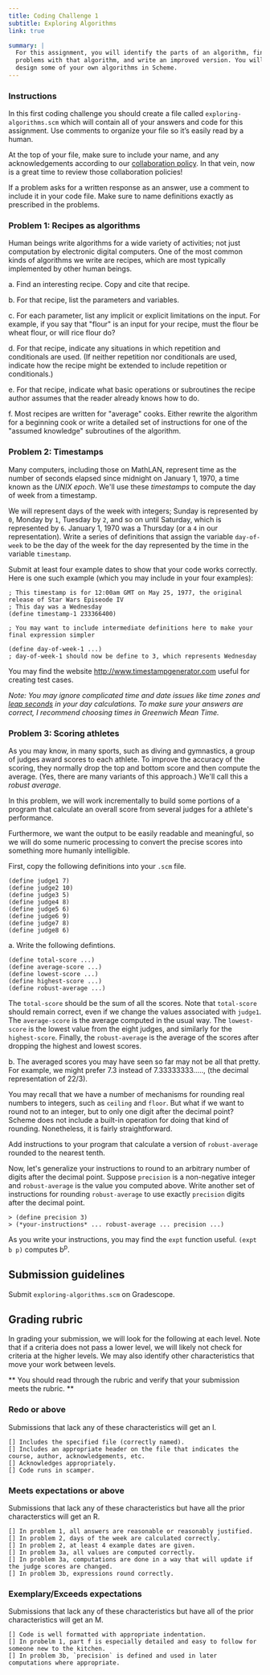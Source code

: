 ```yaml
---
title: Coding Challenge 1
subtitle: Exploring Algorithms
link: true

summary: |
  For this assignment, you will identify the parts of an algorithm, find some
  problems with that algorithm, and write an improved version. You will then
  design some of your own algorithms in Scheme. 
---
```


### Instructions

In this first coding challenge you should create a file called `exploring-algorithms.scm`  which will contain all of your answers and code for this assignment. Use comments to organize your file so it’s easily read by a human.

At the top of your file, make sure to include your name, and any acknowledgements according to our [collaboration policy](../syllabus#collaboration-and-resources). In that vein, now is a great time to review those collaboration policies!


If a problem asks for a written response as an answer, use a comment to include it in your code file. Make sure to name definitions exactly as prescribed in the problems.

### Problem 1: Recipes as algorithms

Human beings write algorithms for a wide variety of activities; not just
computation by electronic digital computers. One of the most common kinds 
of algorithms we write are recipes, which are most typically implemented
by other human beings.

a. Find an interesting recipe. Copy and cite that recipe.

b. For that recipe, list the parameters and variables.

c. For each parameter, list any implicit or explicit limitations on the
input.  For example, if you say that "flour" is an input for your 
recipe, must the flour be wheat flour, or will rice flour do?  

d. For that recipe, indicate any situations in which repetition and
conditionals are used. (If neither repetition nor conditionals are
used, indicate how the recipe might be extended to include repetition
or conditionals.)

e. For that recipe, indicate what basic operations or subroutines the recipe
author assumes that the reader already knows how to do.

f. Most recipes are written for "average" cooks. Either rewrite the
algorithm for a beginning cook or write a detailed set of instructions
for one of the "assumed knowledge" subroutines of the algorithm.



### Problem 2: Timestamps

Many computers, including those on MathLAN, represent time as the number of seconds elapsed since midnight on January 1, 1970, a time known as the _UNIX epoch_. We'll use these *timestamps* to compute the day of week from a timestamp.

We will represent days of the week with integers; Sunday is represented by `0`, Monday by `1`, Tuesday by `2`, and so on until Saturday, which is represented by `6`. January 1, 1970 was a Thursday (or a `4` in our representation). Write a series of definitions that assign the variable `day-of-week` to be the day of the week for the day represented by the time in the variable `timestamp`.

Submit at least four example dates to show that your code works correctly. Here is one such example (which you may include in your four examples):

```
; This timestamp is for 12:00am GMT on May 25, 1977, the original release of Star Wars Episeode IV
; This day was a Wednesday
(define timestamp-1 233366400)

; You may want to include intermediate definitions here to make your final expression simpler

(define day-of-week-1 ...)
; day-of-week-1 should now be define to 3, which represents Wednesday
```

You may find the website <http://www.timestampgenerator.com> useful for creating test cases.

*Note: You may ignore complicated time and date issues like time zones and [leap seconds](https://en.wikipedia.org/wiki/Leap_second) in your day calculations. To make sure your answers are correct, I recommend choosing times in Greenwich Mean Time.*


### Problem 3: Scoring athletes

As you may know, in many sports, such as diving and gymnastics, a group
of judges award scores to each athlete.  To improve the accuracy of the
scoring, they normally drop the top and bottom score and then compute
the average.  (Yes, there are many variants of this approach.)  We'll call
this a *robust average*.

In this problem, we will work incrementally to build some portions of
a program that calculate an overall score from several judges for a
athlete's performance. 

Furthermore, we want the output to be easily readable and meaningful,
so we will do some numeric processing to convert the precise scores into
something more humanly intelligible.

First, copy the following definitions into your `.scm` file.

```
(define judge1 7)
(define judge2 10)
(define judge3 5)
(define judge4 8)
(define judge5 6)
(define judge6 9)
(define judge7 8)
(define judge8 6)
```

a. Write the following defintions.

```
(define total-score ...)
(define average-score ...)
(define lowest-score ...)
(define highest-score ...)
(define robust-average ...)
```

The `total-score` should be the sum of all the scores. Note that `total-score` should remain correct, even if we change the values associated with `judge1`. The `average-score` is the average computed in the usual way. The `lowest-score` is the lowest value from the eight judges, and similarly for the `highest-score`. Finally, the `robust-average` is the average of the scores after dropping the highest and lowest scores.

b. The averaged scores you may have seen so far may not be all that pretty. For example, we might prefer 7.3 instead of 7.33333333....., (the decimal representation of 22/3).

You may recall that we have a number of mechanisms for rounding
real numbers to integers, such as `ceiling` and `floor`. But what
if we want to round not to an integer, but to only one digit after
the decimal point? Scheme does not include a built-in operation for
doing that kind of rounding.  Nonetheless, it is fairly straightforward.

Add instructions to your program that calculate a version of `robust-average` rounded to the nearest tenth.

Now, let's generalize your instructions to round to an arbitrary
number of digits after the decimal point. Suppose `precision` is a non-negative integer and `robust-average` is the value you computed above.  Write another set of instructions
for rounding `robust-average` to use exactly `precision` digits
after the decimal point.

```
> (define precision 3)
> (*your-instructions* ... robust-average ... precision ...)
```

As you write your instructions, you may find the ``expt`` function
useful. `(expt b p)` computes b<sup>p</sup>.

## Submission guidelines

Submit `exploring-algorithms.scm` on Gradescope.

## Grading rubric

In grading your submission, we will look for the following at each level. Note that if a criteria does not pass a lower level, we will likely not check for criteria at the higher levels. We may also identify other characteristics that move your work between levels.

** You should read through the rubric and verify that your submission meets the rubric. **

### Redo or above

Submissions that lack any of these characteristics will get an I.

```
[] Includes the specified file (correctly named).
[] Includes an appropriate header on the file that indicates the course, author, acknowledgements, etc.
[] Acknowledges appropriately.
[] Code runs in scamper.
```

### Meets expectations or above

Submissions that lack any of these characteristics but have all the prior characterstics will get an R.

```
[] In problem 1, all answers are reasonable or reasonably justified.
[] In problem 2, days of the week are calculated correctly.
[] In problem 2, at least 4 example dates are given.
[] In problem 3a, all values are computed correctly.
[] In problem 3a, computations are done in a way that will update if the judge scores are changed.
[] In problem 3b, expressions round correctly.
```

### Exemplary/Exceeds expectations

Submissions that lack any of these characteristics but have all of the prior characteristics will get an M.

```
[] Code is well formatted with appropriate indentation.
[] In probelm 1, part f is especially detailed and easy to follow for someone new to the kitchen.
[] In problem 3b, `precision` is defined and used in later computations where appropriate. 
```